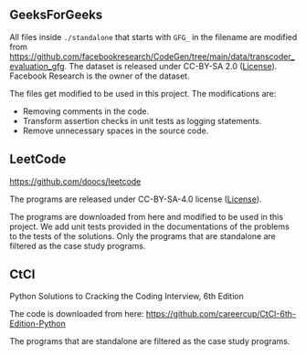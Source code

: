 ## GeeksForGeeks

All files inside `./standalone` that starts with `GFG_` in the filename are modified from https://github.com/facebookresearch/CodeGen/tree/main/data/transcoder_evaluation_gfg. The dataset is released under CC-BY-SA 2.0 ([License](./LICENSE-geeksforgeeks)). Facebook Research is the owner of the dataset. 

The files get modified to be used in this project. The modifications are: 
- Removing comments in the code. 
- Transform assertion checks in unit tests as logging statements.
- Remove unnecessary spaces in the source code.

## LeetCode

https://github.com/doocs/leetcode

The programs are released under CC-BY-SA-4.0 license ([License](./LICENSE-leetcode)).

The programs are downloaded from here and modified to be used in this project. We add unit tests provided in the documentations of the problems to the tests of the solutions.
Only the programs that are standalone are filtered as the case study programs.


## CtCI

Python Solutions to Cracking the Coding Interview, 6th Edition

The code is downloaded from here:
https://github.com/careercup/CtCI-6th-Edition-Python

The programs that are standalone are filtered as the case study programs.

